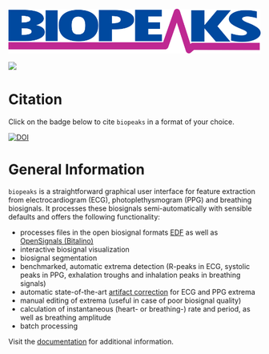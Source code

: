 ![logo](docs/images/logo.png)

![](https://github.com/JanCBrammer/biopeaks/workflows/build/badge.svg?branch=dev)

# Citation
Click on the badge below to cite `biopeaks` in a format of your choice.

[![DOI](https://www.zenodo.org/badge/172897525.svg)](https://www.zenodo.org/badge/latestdoi/172897525)


# General Information

`biopeaks` is a straightforward graphical user interface for feature extraction from electrocardiogram (ECG), photoplethysmogram (PPG) and breathing biosignals.
It processes these biosignals semi-automatically with sensible defaults and offers the following functionality:

* processes files in the open biosignal formats [EDF](https://en.wikipedia.org/wiki/European_Data_Format)
as well as [OpenSignals (Bitalino)](https://bitalino.com/en/software)
* interactive biosignal visualization
* biosignal segmentation
* benchmarked, automatic extrema detection (R-peaks in ECG, systolic peaks in PPG, exhalation troughs and inhalation
peaks in breathing signals)
* automatic state-of-the-art [artifact correction](https://www.tandfonline.com/doi/full/10.1080/03091902.2019.1640306)
 for ECG and PPG extrema
* manual editing of extrema (useful in case of poor biosignal quality)
* calculation of instantaneous (heart- or breathing-) rate and period, as well as
breathing amplitude
* batch processing

Visit the [documentation](https://jancbrammer.github.io/biopeaks/) for additional information.